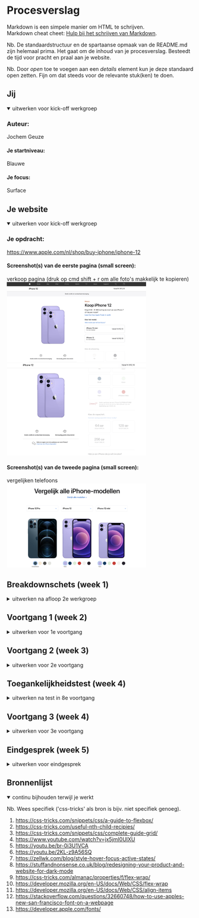 # Procesverslag

Markdown is een simpele manier om HTML te schrijven.  
Markdown cheat cheet: [Hulp bij het schrijven van Markdown](https://github.com/adam-p/markdown-here/wiki/Markdown-Cheatsheet).

Nb. De standaardstructuur en de spartaanse opmaak van de README.md zijn helemaal prima. Het gaat om de inhoud van je procesverslag. Besteedt de tijd voor pracht en praal aan je website.

Nb. Door _open_ toe te voegen aan een _details_ element kun je deze standaard open zetten. Fijn om dat steeds voor de relevante stuk(ken) te doen.

## Jij

<details open>
<summary>uitwerken voor kick-off werkgroep</summary>

### Auteur:

Jochem Geuze

#### Je startniveau:

Blauwe

#### Je focus:

Surface

</details>

## Je website

<details open>
<summary>uitwerken voor kick-off werkgroep</summary>

### Je opdracht:

https://www.apple.com/nl/shop/buy-iphone/iphone-12

#### Screenshot(s) van de eerste pagina (small screen):

verkoop pagina (druk op cmd shift + r om alle foto's makkelijk te kopieren)  
<img src="images/Verkoop-pagina-1.png" width="375px" alt="eerste deel">
<img src="images/Verkoop-pagina-2.png" width="375px" alt="tweede deel">

#### Screenshot(s) van de tweede pagina (small screen):

vergelijken telefoons
<img src="images/vergelijken-pagina.png" width="375px" alt="vergelijken van telefoons">

</details>

## Breakdownschets (week 1)

<details>
<summary>uitwerken na afloop 2e werkgroep</summary>

### de hele pagina:

<img src="images/dummy-plaatje.jpg" width="375px" alt="breakdown van de hele pagina">

### dynamisch deel (bijv menu):

<img src="images/dummy-plaatje.jpg" width="375px" alt="breakdown van een dynamisch deel">

### wellicht nog een dynamisch deel (bijv filter):

<img src="images/dummy-plaatje.jpg" width="375px" alt="breakdown van nog een dynamisch deel">

</details>

## Voortgang 1 (week 2)

<details>
<summary>uitwerken voor 1e voortgang</summary>

### Stand van zaken

Code zag er goed uit, meer gebruik maken van comments in m'n html en css. En even nagaan hoe belangrijk het is om nth te gebruiken ipv classes. Want dat kan ik nog verbeteren.

</details>

## Voortgang 2 (week 3)

<details>
<summary>uitwerken voor 2e voortgang</summary>

### Stand van zaken

Alle html stond er inmiddels in, maar ik had sommige h5 en h6 genoemd en die moet ik veranderen naar h2 en h3. Er is al een begin van css en dit gaat al goed. Eerste deel van index.html staat er al goed in.

</details>

## Toegankelijkheidstest (week 4)

<details>
<summary>uitwerken na test in 8e voortgang</summary>

### Leesbaarheid

Contrast op index.html is goed. Tekst is allemaal goed leesbaar en als je de pagina vergroot is het zeker prima te doen.

#### Keyboard navigatie

Alle buttons- en a-elementen worden goed opgepakt als je tab gebruikt. Sommige tekst wordt wel overgeslagen, maar buttons en linkjes zijn goed te gebruiken.

#### Test met trillende hand

Bij de test of mijn website goed te bedienen is voor iemand met een fysieke beperkingen aan de handen, kwam er uit dat sommige knopjes wel klein zijn. Het was een beetje priegelen en de buttons met kleuren waren eigenlijk gewoon te klein.

</details>

## Voortgang 3 (week 4)

<details>
<summary>uitwerken voor 3e voortgang</summary>

### Stand van zaken

Css van index.html staat er al, header en footer staan ook beide maar de opmaak van vergelijken.html is nog niet goed genoeg. En ik heb teveel classes en er staan teveel sections in sections, dus deze moet ik zoveel mogelijk verwijderen of eventueel vervangen met articles.

</details>

## Eindgesprek (week 5)

<details>
<summary>uitwerken voor eindgesprek</summary>

### Stand van zaken

Ik heb eigenlijk alles wat ik wilde zo goed als mogelijk gefixt, alleen de navigatie-knop werkt uiteindelijk niet zoals ik wil helaas. Ook werken bij de vergelijken pagina de buttons niet exact zoals op de apple-pagina, net als het kiezen van verschillende telefoons om te vergelijken werkt niet 1:1. Waar ik ook van baal is dat het specifieke font wat apple gebruikt kan ik niet oploaden op Github. Ik heb een alternatief font gedownload wat er op lijkt zodat ik er wel iets aan heb op Github.

<img src="images/Headerknopje.png" width="375px" alt="navigatie knop">
<img src="images/vergelijkenButtons.png" width="375px" alt="vergelijken.html voorbeeldje van de buttons">
<img src="images/defaultFont.jpg" width="375px" alt="default font zonder opmaak">
<img src="images/appleFont.jpg" width="375px" alt="daadwerkelijke apple-font">
<img src="images/secondFont.jpeg" width="375px" alt="aangepaste apple-font">

### Screenshot(s)

hier screenshot(s) van je eindresultaat

</details>

## Bronnenlijst

<details open>
<summary>continu bijhouden terwijl je werkt</summary>

Nb. Wees specifiek ('css-tricks' als bron is bijv. niet specifiek genoeg).

1. https://css-tricks.com/snippets/css/a-guide-to-flexbox/
2. https://css-tricks.com/useful-nth-child-recipies/
3. https://css-tricks.com/snippets/css/complete-guide-grid/
4. https://www.youtube.com/watch?v=jx5jmI0UlXU
5. https://youtu.be/br-0i3U1VCA
6. https://youtu.be/2KL-z9A56SQ
7. https://zellwk.com/blog/style-hover-focus-active-states/
8. https://stuffandnonsense.co.uk/blog/redesigning-your-product-and-website-for-dark-mode
9. https://css-tricks.com/almanac/properties/f/flex-wrap/
10. https://developer.mozilla.org/en-US/docs/Web/CSS/flex-wrap
11. https://developer.mozilla.org/en-US/docs/Web/CSS/align-items
12. https://stackoverflow.com/questions/32660748/how-to-use-apples-new-san-francisco-font-on-a-webpage
13. https://developer.apple.com/fonts/

</details>
